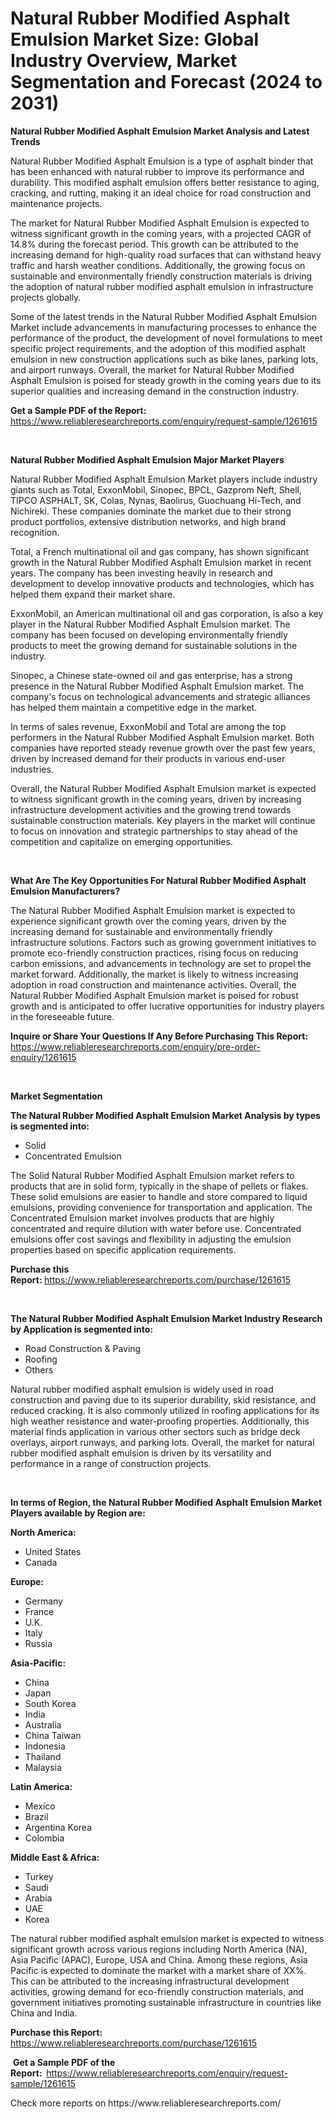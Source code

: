 <p><h1>Natural Rubber Modified Asphalt Emulsion Market Size: Global Industry Overview, Market Segmentation and Forecast (2024 to 2031)</h1></p><p><strong>Natural Rubber Modified Asphalt Emulsion Market Analysis and Latest Trends</strong></p>
<p><p>Natural Rubber Modified Asphalt Emulsion is a type of asphalt binder that has been enhanced with natural rubber to improve its performance and durability. This modified asphalt emulsion offers better resistance to aging, cracking, and rutting, making it an ideal choice for road construction and maintenance projects.</p><p>The market for Natural Rubber Modified Asphalt Emulsion is expected to witness significant growth in the coming years, with a projected CAGR of 14.8% during the forecast period. This growth can be attributed to the increasing demand for high-quality road surfaces that can withstand heavy traffic and harsh weather conditions. Additionally, the growing focus on sustainable and environmentally friendly construction materials is driving the adoption of natural rubber modified asphalt emulsion in infrastructure projects globally.</p><p>Some of the latest trends in the Natural Rubber Modified Asphalt Emulsion Market include advancements in manufacturing processes to enhance the performance of the product, the development of novel formulations to meet specific project requirements, and the adoption of this modified asphalt emulsion in new construction applications such as bike lanes, parking lots, and airport runways. Overall, the market for Natural Rubber Modified Asphalt Emulsion is poised for steady growth in the coming years due to its superior qualities and increasing demand in the construction industry.</p></p>
<p><strong>Get a Sample PDF of the Report:&nbsp;</strong> <a href="https://www.reliableresearchreports.com/enquiry/request-sample/1261615">https://www.reliableresearchreports.com/enquiry/request-sample/1261615</a></p>
<p>&nbsp;</p>
<p><strong>Natural Rubber Modified Asphalt Emulsion Major Market Players</strong></p>
<p><p>Natural Rubber Modified Asphalt Emulsion Market players include industry giants such as Total, ExxonMobil, Sinopec, BPCL, Gazprom Neft, Shell, TIPCO ASPHALT, SK, Colas, Nynas, Baolirus, Guochuang Hi-Tech, and Nichireki. These companies dominate the market due to their strong product portfolios, extensive distribution networks, and high brand recognition.</p><p>Total, a French multinational oil and gas company, has shown significant growth in the Natural Rubber Modified Asphalt Emulsion market in recent years. The company has been investing heavily in research and development to develop innovative products and technologies, which has helped them expand their market share.</p><p>ExxonMobil, an American multinational oil and gas corporation, is also a key player in the Natural Rubber Modified Asphalt Emulsion market. The company has been focused on developing environmentally friendly products to meet the growing demand for sustainable solutions in the industry.</p><p>Sinopec, a Chinese state-owned oil and gas enterprise, has a strong presence in the Natural Rubber Modified Asphalt Emulsion market. The company's focus on technological advancements and strategic alliances has helped them maintain a competitive edge in the market.</p><p>In terms of sales revenue, ExxonMobil and Total are among the top performers in the Natural Rubber Modified Asphalt Emulsion market. Both companies have reported steady revenue growth over the past few years, driven by increased demand for their products in various end-user industries.</p><p>Overall, the Natural Rubber Modified Asphalt Emulsion market is expected to witness significant growth in the coming years, driven by increasing infrastructure development activities and the growing trend towards sustainable construction materials. Key players in the market will continue to focus on innovation and strategic partnerships to stay ahead of the competition and capitalize on emerging opportunities.</p></p>
<p>&nbsp;</p>
<p><strong>What Are The Key Opportunities For Natural Rubber Modified Asphalt Emulsion Manufacturers?</strong></p>
<p><p>The Natural Rubber Modified Asphalt Emulsion market is expected to experience significant growth over the coming years, driven by the increasing demand for sustainable and environmentally friendly infrastructure solutions. Factors such as growing government initiatives to promote eco-friendly construction practices, rising focus on reducing carbon emissions, and advancements in technology are set to propel the market forward. Additionally, the market is likely to witness increasing adoption in road construction and maintenance activities. Overall, the Natural Rubber Modified Asphalt Emulsion market is poised for robust growth and is anticipated to offer lucrative opportunities for industry players in the foreseeable future.</p></p>
<p><strong>Inquire or Share Your Questions If Any Before Purchasing This Report:</strong> <a href="https://www.reliableresearchreports.com/enquiry/pre-order-enquiry/1261615">https://www.reliableresearchreports.com/enquiry/pre-order-enquiry/1261615</a></p>
<p>&nbsp;</p>
<p><strong>Market Segmentation</strong></p>
<p><strong>The Natural Rubber Modified Asphalt Emulsion Market Analysis by types is segmented into:</strong></p>
<p><ul><li>Solid</li><li>Concentrated Emulsion</li></ul></p>
<p><p>The Solid Natural Rubber Modified Asphalt Emulsion market refers to products that are in solid form, typically in the shape of pellets or flakes. These solid emulsions are easier to handle and store compared to liquid emulsions, providing convenience for transportation and application. The Concentrated Emulsion market involves products that are highly concentrated and require dilution with water before use. Concentrated emulsions offer cost savings and flexibility in adjusting the emulsion properties based on specific application requirements.</p></p>
<p><strong>Purchase this Report:&nbsp;</strong><a href="https://www.reliableresearchreports.com/purchase/1261615">https://www.reliableresearchreports.com/purchase/1261615</a></p>
<p>&nbsp;</p>
<p><strong>The Natural Rubber Modified Asphalt Emulsion Market Industry Research by Application is segmented into:</strong></p>
<p><ul><li>Road Construction & Paving</li><li>Roofing</li><li>Others</li></ul></p>
<p><p>Natural rubber modified asphalt emulsion is widely used in road construction and paving due to its superior durability, skid resistance, and reduced cracking. It is also commonly utilized in roofing applications for its high weather resistance and water-proofing properties. Additionally, this material finds application in various other sectors such as bridge deck overlays, airport runways, and parking lots. Overall, the market for natural rubber modified asphalt emulsion is driven by its versatility and performance in a range of construction projects.</p></p>
<p>&nbsp;</p>
<p><strong>In terms of Region, the Natural Rubber Modified Asphalt Emulsion Market Players available by Region are:</strong></p>
<p>
    <p> <strong> North America: </strong>
        <ul>
            <li>United States</li>
            <li>Canada</li>
        </ul>
        </p> 
    <p> <strong> Europe: </strong>
        <ul>
            <li>Germany</li>
            <li>France</li>
            <li>U.K.</li>
            <li>Italy</li>
            <li>Russia</li>
        </ul>
        </p> 
    <p> <strong> Asia-Pacific: </strong>
        <ul>
            <li>China</li>
            <li>Japan</li>
            <li>South Korea</li>
            <li>India</li>
            <li>Australia</li>
            <li>China Taiwan</li>
            <li>Indonesia</li>
            <li>Thailand</li>
            <li>Malaysia</li>
        </ul>
        </p> 
    <p> <strong> Latin America: </strong>
        <ul>
            <li>Mexico</li>
            <li>Brazil</li>
            <li>Argentina Korea</li>
            <li>Colombia</li>
        </ul>
        </p> 
    <p> <strong> Middle East & Africa: </strong>
        <ul>
            <li>Turkey</li>
            <li>Saudi</li>
            <li>Arabia</li>
            <li>UAE</li>
            <li>Korea</li>
        </ul>
    </p>
    </p>
<p><p>The natural rubber modified asphalt emulsion market is expected to witness significant growth across various regions including North America (NA), Asia Pacific (APAC), Europe, USA and China. Among these regions, Asia Pacific is expected to dominate the market with a market share of XX%. This can be attributed to the increasing infrastructural development activities, growing demand for eco-friendly construction materials, and government initiatives promoting sustainable infrastructure in countries like China and India.</p></p>
<p><strong>Purchase this Report: </strong><a href="https://www.reliableresearchreports.com/purchase/1261615">https://www.reliableresearchreports.com/purchase/1261615</a></p>
<p>&nbsp;<strong>Get a Sample PDF of the Report:&nbsp;&nbsp;</strong><a href="https://www.reliableresearchreports.com/enquiry/request-sample/1261615">https://www.reliableresearchreports.com/enquiry/request-sample/1261615</a></p>
<p><strong></strong></p>
<p>Check more reports on https://www.reliableresearchreports.com/</p>